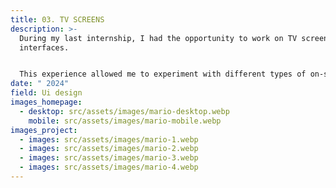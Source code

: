 ```yaml
---
title: 03. TV SCREENS
description: >-
  During my last internship, I had the opportunity to work on TV screen
  interfaces. 


  This experience allowed me to experiment with different types of on-screen content, particularly optimizing the presentation of quotes for maximum impact and readability in this specific case.
date: " 2024"
field: Ui design
images_homepage:
  - desktop: src/assets/images/mario-desktop.webp
    mobile: src/assets/images/mario-mobile.webp
images_project:
  - images: src/assets/images/mario-1.webp
  - images: src/assets/images/mario-2.webp
  - images: src/assets/images/mario-3.webp
  - images: src/assets/images/mario-4.webp
---
```

